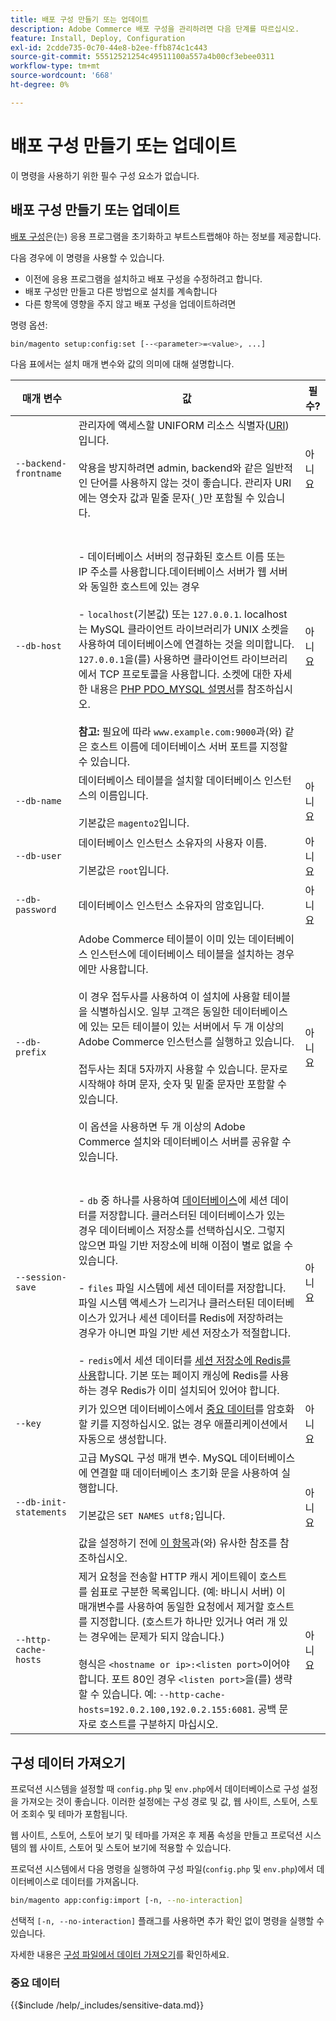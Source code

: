 ```yaml
---
title: 배포 구성 만들기 또는 업데이트
description: Adobe Commerce 배포 구성을 관리하려면 다음 단계를 따르십시오.
feature: Install, Deploy, Configuration
exl-id: 2cdde735-0c70-44e8-b2ee-ffb874c1c443
source-git-commit: 55512521254c49511100a557a4b00cf3ebee0311
workflow-type: tm+mt
source-wordcount: '668'
ht-degree: 0%

---
```


# 배포 구성 만들기 또는 업데이트

이 명령을 사용하기 위한 필수 구성 요소가 없습니다.

## 배포 구성 만들기 또는 업데이트

[배포 구성](../../configuration/reference/deployment-files.md)은(는) 응용 프로그램을 초기화하고 부트스트랩해야 하는 정보를 제공합니다.

다음 경우에 이 명령을 사용할 수 있습니다.

* 이전에 응용 프로그램을 설치하고 배포 구성을 수정하려고 합니다.
* 배포 구성만 만들고 다른 방법으로 설치를 계속합니다
* 다른 항목에 영향을 주지 않고 배포 구성을 업데이트하려면

명령 옵션:

```bash
bin/magento setup:config:set [--<parameter>=<value>, ...]
```

다음 표에서는 설치 매개 변수와 값의 의미에 대해 설명합니다.

| 매개 변수 | 값 | 필수? |
|--- |--- |--- |
| `--backend-frontname` | 관리자에 액세스할 UNIFORM 리소스 식별자([URI](https://www.w3.org/Protocols/rfc2616/rfc2616-sec3.html#sec3.2))입니다.<br><br>악용을 방지하려면 admin, backend와 같은 일반적인 단어를 사용하지 않는 것이 좋습니다. 관리자 URI에는 영숫자 값과 밑줄 문자(`_`)만 포함될 수 있습니다. | 아니요 |
| `--db-host` | <br><br>- 데이터베이스 서버의 정규화된 호스트 이름 또는 IP 주소를 사용합니다.데이터베이스 서버가 웹 서버와 동일한 호스트에 있는 경우 <br><br>- `localhost`(기본값) 또는 `127.0.0.1`. localhost는 MySQL 클라이언트 라이브러리가 UNIX 소켓을 사용하여 데이터베이스에 연결하는 것을 의미합니다. `127.0.0.1`을(를) 사용하면 클라이언트 라이브러리에서 TCP 프로토콜을 사용합니다. 소켓에 대한 자세한 내용은 [PHP PDO_MYSQL 설명서](https://www.php.net/manual/en/ref.pdo-mysql.php)를 참조하십시오.<br><br>**참고:** 필요에 따라 `www.example.com:9000`과(와) 같은 호스트 이름에 데이터베이스 서버 포트를 지정할 수 있습니다. | 아니요 |
| `--db-name` | 데이터베이스 테이블을 설치할 데이터베이스 인스턴스의 이름입니다.<br><br>기본값은 `magento2`입니다. | 아니요 |
| `--db-user` | 데이터베이스 인스턴스 소유자의 사용자 이름.<br><br>기본값은 `root`입니다. | 아니요 |
| `--db-password` | 데이터베이스 인스턴스 소유자의 암호입니다. | 아니요 |
| `--db-prefix` | Adobe Commerce 테이블이 이미 있는 데이터베이스 인스턴스에 데이터베이스 테이블을 설치하는 경우에만 사용합니다.<br><br>이 경우 접두사를 사용하여 이 설치에 사용할 테이블을 식별하십시오. 일부 고객은 동일한 데이터베이스에 있는 모든 테이블이 있는 서버에서 두 개 이상의 Adobe Commerce 인스턴스를 실행하고 있습니다.<br><br>접두사는 최대 5자까지 사용할 수 있습니다. 문자로 시작해야 하며 문자, 숫자 및 밑줄 문자만 포함할 수 있습니다.<br><br>이 옵션을 사용하면 두 개 이상의 Adobe Commerce 설치와 데이터베이스 서버를 공유할 수 있습니다. | 아니요 |
| `--session-save` | <br><br>- `db` 중 하나를 사용하여 [데이터베이스](https://developer.adobe.com/commerce/php/development/cache/partial/database-caching/)에 세션 데이터를 저장합니다. 클러스터된 데이터베이스가 있는 경우 데이터베이스 저장소를 선택하십시오. 그렇지 않으면 파일 기반 저장소에 비해 이점이 별로 없을 수 있습니다.<br><br>- `files` 파일 시스템에 세션 데이터를 저장합니다. 파일 시스템 액세스가 느리거나 클러스터된 데이터베이스가 있거나 세션 데이터를 Redis에 저장하려는 경우가 아니면 파일 기반 세션 저장소가 적절합니다.<br><br>- `redis`에서 세션 데이터를 [세션 저장소에 Redis를 사용](../../configuration/cache/config-redis.md)합니다. 기본 또는 페이지 캐싱에 Redis를 사용하는 경우 Redis가 이미 설치되어 있어야 합니다. | 아니요 |
| `--key` | 키가 있으면 데이터베이스에서 [중요 데이터](#sensitive-data)를 암호화할 키를 지정하십시오. 없는 경우 애플리케이션에서 자동으로 생성합니다. | 아니요 |
| `--db-init-statements` | 고급 MySQL 구성 매개 변수. MySQL 데이터베이스에 연결할 때 데이터베이스 초기화 문을 사용하여 실행합니다.<br><br>기본값은 `SET NAMES utf8;`입니다.<br><br>값을 설정하기 전에 [이 항목](https://dev.mysql.com/doc/refman/5.6/en/server-options.html)과(와) 유사한 참조를 참조하십시오. | 아니요 |
| `--http-cache-hosts` | 제거 요청을 전송할 HTTP 캐시 게이트웨이 호스트를 쉼표로 구분한 목록입니다. (예: 바니시 서버) 이 매개변수를 사용하여 동일한 요청에서 제거할 호스트를 지정합니다. (호스트가 하나만 있거나 여러 개 있는 경우에는 문제가 되지 않습니다.)<br><br>형식은 `<hostname or ip>:<listen port>`이어야 합니다. 포트 80인 경우 `<listen port>`을(를) 생략할 수 있습니다. 예: `--http-cache-hosts=192.0.2.100,192.0.2.155:6081`. 공백 문자로 호스트를 구분하지 마십시오. | 아니요 |

## 구성 데이터 가져오기

프로덕션 시스템을 설정할 때 `config.php` 및 `env.php`에서 데이터베이스로 구성 설정을 가져오는 것이 좋습니다.
이러한 설정에는 구성 경로 및 값, 웹 사이트, 스토어, 스토어 조회수 및 테마가 포함됩니다.

웹 사이트, 스토어, 스토어 보기 및 테마를 가져온 후 제품 속성을 만들고 프로덕션 시스템의 웹 사이트, 스토어 및 스토어 보기에 적용할 수 있습니다.

프로덕션 시스템에서 다음 명령을 실행하여 구성 파일(`config.php` 및 `env.php`)에서 데이터베이스로 데이터를 가져옵니다.

```bash
bin/magento app:config:import [-n, --no-interaction]
```

선택적 `[-n, --no-interaction]` 플래그를 사용하면 추가 확인 없이 명령을 실행할 수 있습니다.

자세한 내용은 [구성 파일에서 데이터 가져오기](../../configuration/cli/import-configuration.md)를 확인하세요.

### 중요 데이터

{{$include /help/_includes/sensitive-data.md}}

<!-- Last updated from includes: 2024-04-16 09:42:31 -->
